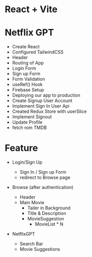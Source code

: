 # React + Vite
# Netflix GPT

- Create React 
- Configured TailwindCSS
- Header
- Routing of App
- Login Form
- Sign up Form
- Form Validation
- useRef() Hook
- Firebase Setup
- Deploying our app to production
- Create Signup User Account
- Implement Sign In User Api
- Created Redux Store with userSlice
- Implement Signout
- Update Profile
- fetch rom TMDB 


# Feature
- Login/Sign Up
    - Sign In / Sign up Form
    - redirect to Browse page
- Browse (after authentication)
    - Header
    - Main Movie
        - Tailer in Background
        - Title & Description
        - MovieSuggestion
            - MovieList * N

- NetflixGPT 
    - Search Bar
    - Movie Suggestions
